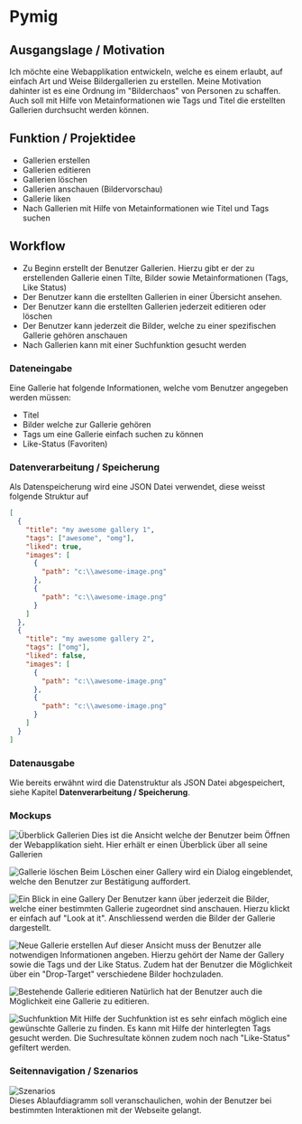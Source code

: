 # Pymig

## Ausgangslage / Motivation

Ich möchte eine Webapplikation entwickeln, welche es einem erlaubt, auf einfach Art und Weise Bildergallerien zu erstellen. Meine Motivation dahinter ist es eine Ordnung im "Bilderchaos" von Personen zu schaffen. Auch soll mit Hilfe von Metainformationen wie Tags und Titel die erstellten Gallerien durchsucht werden können.

## Funktion / Projektidee

- Gallerien erstellen
- Gallerien editieren
- Gallerien löschen
- Gallerien anschauen (Bildervorschau)
- Gallerie liken
- Nach Gallerien mit Hilfe von Metainformationen wie Titel und Tags suchen

## Workflow

- Zu Beginn erstellt der Benutzer Gallerien. Hierzu gibt er der zu erstellenden Gallerie einen Tilte, Bilder sowie Metainformationen (Tags, Like Status)
- Der Benutzer kann die erstellten Gallerien in einer Übersicht ansehen.
- Der Benutzer kann die erstellten Gallerien jederzeit editieren oder löschen
- Der Benutzer kann jederzeit die Bilder, welche zu einer spezifischen Gallerie gehören anschauen
- Nach Gallerien kann mit einer Suchfunktion gesucht werden

### Dateneingabe

Eine Gallerie hat folgende Informationen, welche vom Benutzer angegeben werden müssen:

- Titel
- Bilder welche zur Gallerie gehören
- Tags um eine Gallerie einfach suchen zu können
- Like-Status (Favoriten)

### Datenverarbeitung / Speicherung

Als Datenspeicherung wird eine JSON Datei verwendet, diese weisst folgende Struktur auf

```json
[
  {
    "title": "my awesome gallery 1",
    "tags": ["awesome", "omg"],
    "liked": true,
    "images": [
      {
        "path": "c:\\awesome-image.png"
      },
      {
        "path": "c:\\awesome-image.png"
      }
    ]
  },
  {
    "title": "my awesome gallery 2",
    "tags": ["omg"],
    "liked": false,
    "images": [
      {
        "path": "c:\\awesome-image.png"
      },
      {
        "path": "c:\\awesome-image.png"
      }
    ]
  }
]
```

### Datenausgabe

Wie bereits erwähnt wird die Datenstruktur als JSON Datei abgespeichert, siehe Kapitel **Datenverarbeitung / Speicherung**.

### Mockups

![Überblick Gallerien](/mockups/1-My-Galleries.png)
Dies ist die Ansicht welche der Benutzer beim Öffnen der Webapplikation sieht. Hier erhält er einen Überblick über all seine Gallerien

![Gallerie löschen](/mockups/2-Delete-a-Gallery.png)
Beim Löschen einer Gallery wird ein Dialog eingeblendet, welche den Benutzer zur Bestätigung auffordert.

![Ein Blick in eine Gallery](/mockups/3-Look-at-It.png)
Der Benutzer kann über jederzeit die Bilder, welche einer bestimmten Gallerie zugeordnet sind anschauen. Hierzu klickt er einfach auf "Look at it". Anschliessend werden die Bilder der Gallerie dargestellt.

![Neue Gallerie erstellen](/mockups/4-Create-a-new-Gallery.png)
Auf dieser Ansicht muss der Benutzer alle notwendigen Informationen angeben. Hierzu gehört der Name der Gallery sowie die Tags und der Like Status. Zudem hat der Benutzer die Möglichkeit über ein "Drop-Target" verschiedene Bilder hochzuladen.

![Bestehende Gallerie editieren](/mockups/5-Edit-Gallery.png)
Natürlich hat der Benutzer auch die Möglichkeit eine Gallerie zu editieren.

![Suchfunktion](/mockups/6-Search.png)
Mit Hilfe der Suchfunktion ist es sehr einfach möglich eine gewünschte Gallerie zu finden. Es kann mit Hilfe der hinterlegten Tags gesucht werden. Die Suchresultate können zudem noch nach "Like-Status" gefiltert werden.

### Seitennavigation / Szenarios
![Szenarios](/scenarios/scenarios.png)\
Dieses Ablaufdiagramm soll veranschaulichen, wohin der Benutzer bei bestimmten Interaktionen mit der Webseite gelangt.
